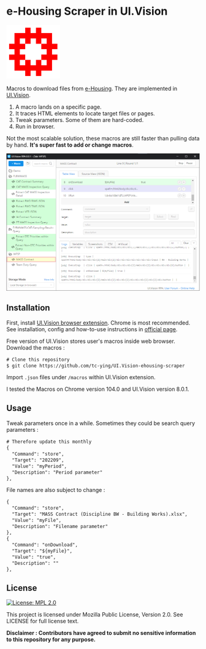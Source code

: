 # e-Housing Scraper in UI.Vision

![hong-kong](docs/hkha-logo.png)

Macros to download files from [e-Housing](https://ehousing.int.housingauthority.gov.hk). They are implemented in [UI.Vision](https://ui.vision/).

1. A macro lands on a specific page.
2. It traces HTML elements to locate target files or pages.
3. Tweak parameters. Some of them are hard-coded.
4. Run in browser.

Not the most scalable solution, these macros are still faster than pulling data by hand. **It's super fast to add or change macros**.

![uivision](docs/uivision-teaser.png)

Installation
---------------

First, install [UI.Vision browser extension](https://chrome.google.com/webstore/detail/uivision-rpa/gcbalfbdmfieckjlnblleoemohcganoc). Chrome is most recommended. See installation, config and how-to-use instructions in [official page](https://ui.vision/rpa/docs).

Free version of UI.Vision stores user's macros inside web browser. Download the macros :

    # Clone this repository
    $ git clone https://github.com/tc-ying/UI.Vision-ehousing-scraper 

Import `.json` files under `/macros` within UI.Vision extension. 

I tested the Macros on Chrome version 104.0 and UI.Vision version 8.0.1.

Usage
---------------

Tweak parameters once in a while. Sometimes they could be search query parameters :

    # Therefore update this monthly
    {
      "Command": "store",
      "Target": "202209",
      "Value": "myPeriod",
      "Description": "Period parameter"
    },

File names are also subject to change :

    {
      "Command": "store",
      "Target": "MASS Contract (Discipline BW - Building Works).xlsx",
      "Value": "myFile",
      "Description": "Filename parameter"
    },
    {
      "Command": "onDownload",
      "Target": "${myFile}",
      "Value": "true",
      "Description": ""
    },

License
---------------

[![License: MPL 2.0](https://img.shields.io/badge/License-MPL%202.0-brightgreen.svg)](https://opensource.org/licenses/MPL-2.0)

This project is licensed under Mozilla Public License, Version 2.0. See LICENSE for full license text.

**Disclaimer : Contributors have agreed to submit no sensitive information to this repository for any purpose.**
